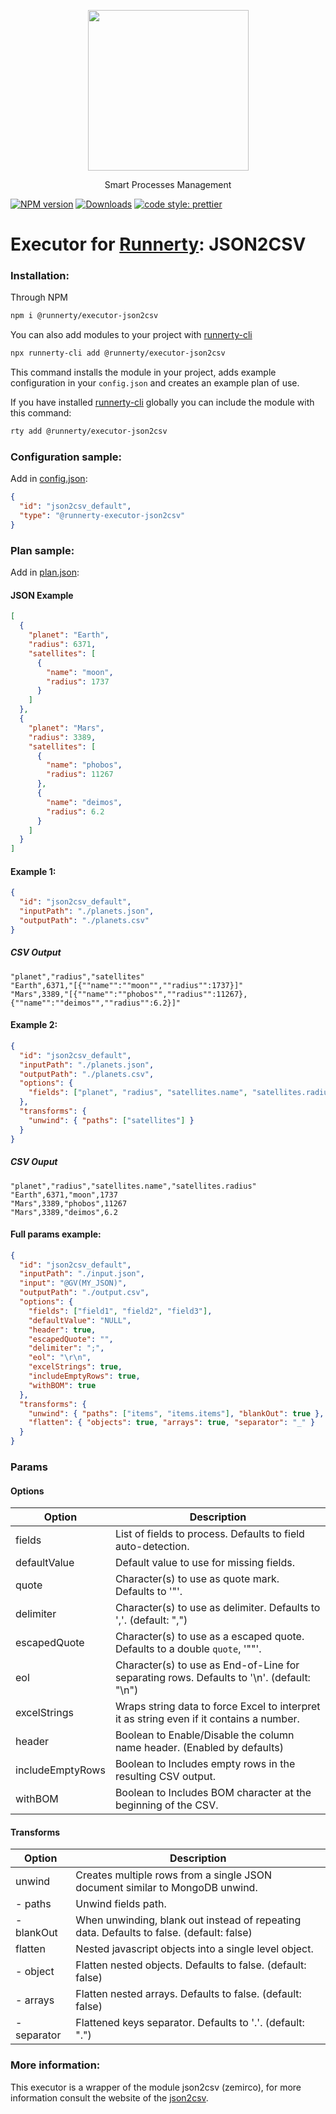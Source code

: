 <p align="center">
  <a href="http://runnerty.io">
    <img height="257" src="https://runnerty.io/assets/header/logo-stroked.png">
  </a>
  <p align="center">Smart Processes Management</p>
</p>

[![NPM version][npm-image]][npm-url] [![Downloads][downloads-image]][npm-url]
<a href="#badge">
<img alt="code style: prettier" src="https://img.shields.io/badge/code_style-prettier-ff69b4.svg">
</a>

# Executor for [Runnerty]: JSON2CSV

### Installation:

Through NPM

```bash
npm i @runnerty/executor-json2csv
```

You can also add modules to your project with [runnerty-cli]

```bash
npx runnerty-cli add @runnerty/executor-json2csv
```

This command installs the module in your project, adds example configuration in your `config.json` and creates an example plan of use.

If you have installed [runnerty-cli] globally you can include the module with this command:

```bash
rty add @runnerty/executor-json2csv
```

### Configuration sample:

Add in [config.json]:

```json
{
  "id": "json2csv_default",
  "type": "@runnerty-executor-json2csv"
}
```

### Plan sample:

Add in [plan.json]:

#### JSON Example

```json
[
  {
    "planet": "Earth",
    "radius": 6371,
    "satellites": [
      {
        "name": "moon",
        "radius": 1737
      }
    ]
  },
  {
    "planet": "Mars",
    "radius": 3389,
    "satellites": [
      {
        "name": "phobos",
        "radius": 11267
      },
      {
        "name": "deimos",
        "radius": 6.2
      }
    ]
  }
]
```

#### Example 1:

```json
{
  "id": "json2csv_default",
  "inputPath": "./planets.json",
  "outputPath": "./planets.csv"
}
```

##### CSV Output

```
"planet","radius","satellites"
"Earth",6371,"[{""name"":""moon"",""radius"":1737}]"
"Mars",3389,"[{""name"":""phobos"",""radius"":11267},{""name"":""deimos"",""radius"":6.2}]"
```

#### Example 2:

```json
{
  "id": "json2csv_default",
  "inputPath": "./planets.json",
  "outputPath": "./planets.csv",
  "options": {
    "fields": ["planet", "radius", "satellites.name", "satellites.radius"]
  },
  "transforms": {
    "unwind": { "paths": ["satellites"] }
  }
}
```

##### CSV Ouput

```
"planet","radius","satellites.name","satellites.radius"
"Earth",6371,"moon",1737
"Mars",3389,"phobos",11267
"Mars",3389,"deimos",6.2
```

#### Full params example:

```json
{
  "id": "json2csv_default",
  "inputPath": "./input.json",
  "input": "@GV(MY_JSON)",
  "outputPath": "./output.csv",
  "options": {
    "fields": ["field1", "field2", "field3"],
    "defaultValue": "NULL",
    "header": true,
    "escapedQuote": "",
    "delimiter": ";",
    "eol": "\r\n",
    "excelStrings": true,
    "includeEmptyRows": true,
    "withBOM": true
  },
  "transforms": {
    "unwind": { "paths": ["items", "items.items"], "blankOut": true },
    "flatten": { "objects": true, "arrays": true, "separator": "_" }
  }
}
```

### Params

#### Options

| Option           | Description                                                                               |
| ---------------- | ----------------------------------------------------------------------------------------- |
| fields           | List of fields to process. Defaults to field auto-detection.                              |
| defaultValue     | Default value to use for missing fields.                                                  |
| quote            | Character(s) to use as quote mark. Defaults to '"'.                                       |
| delimiter        | Character(s) to use as delimiter. Defaults to ','. (default: ",")                         |
| escapedQuote     | Character(s) to use as a escaped quote. Defaults to a double `quote`, '""'.               |
| eol              | Character(s) to use as End-of-Line for separating rows. Defaults to '\n'. (default: "\n") |
| excelStrings     | Wraps string data to force Excel to interpret it as string even if it contains a number.  |
| header           | Boolean to Enable/Disable the column name header. (Enabled by defaults)                   |
| includeEmptyRows | Boolean to Includes empty rows in the resulting CSV output.                               |
| withBOM          | Boolean to Includes BOM character at the beginning of the CSV.                            |

#### Transforms

| Option      | Description                                                                              |
| ----------- | ---------------------------------------------------------------------------------------- |
| unwind      | Creates multiple rows from a single JSON document similar to MongoDB unwind.             |
| - paths     | Unwind fields path.                                                                      |
| - blankOut  | When unwinding, blank out instead of repeating data. Defaults to false. (default: false) |
| flatten     | Nested javascript objects into a single level object.                                    |
| - object    | Flatten nested objects. Defaults to false. (default: false)                              |
| - arrays    | Flatten nested arrays. Defaults to false. (default: false)                               |
| - separator | Flattened keys separator. Defaults to '.'. (default: ".")                                |

### More information:

This executor is a wrapper of the module json2csv (zemirco), for more information consult the website of the [json2csv].

[runnerty]: http://www.runnerty.io
[downloads-image]: https://img.shields.io/npm/dm/@runnerty/executor-json2csv.svg
[npm-url]: https://www.npmjs.com/package/@runnerty/executor-json2csv
[npm-image]: https://img.shields.io/npm/v/@runnerty/executor-json2csv.svg
[david-badge]: https://david-dm.org/runnerty/executor-json2csv.svg
[david-badge-url]: https://david-dm.org/runnerty/executor-json2csv
[config.json]: http://docs.runnerty.io/config/
[plan.json]: http://docs.runnerty.io/plan/
[ejs]: https://ejs.co
[runnerty-cli]: https://www.npmjs.com/package/runnerty-cli
[json2csv]: https://github.com/zemirco/json2csv
